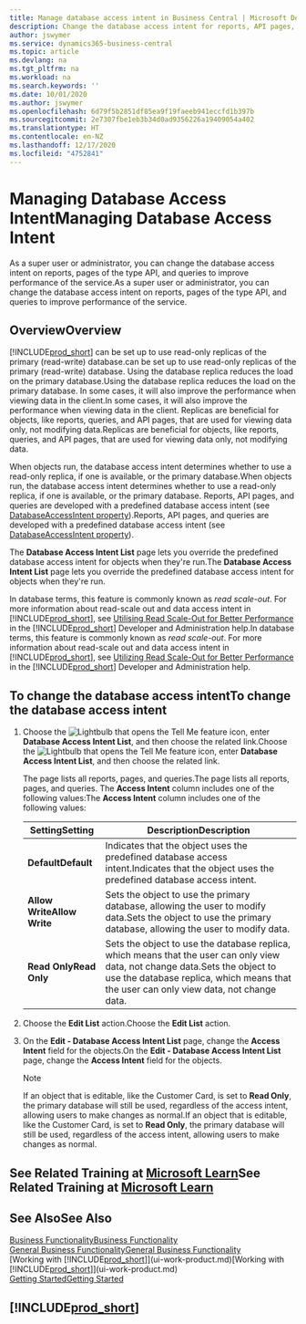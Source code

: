 ```yaml
---
title: Manage database access intent in Business Central | Microsoft Docs
description: Change the database access intent for reports, API pages, and queries.
author: jswymer
ms.service: dynamics365-business-central
ms.topic: article
ms.devlang: na
ms.tgt_pltfrm: na
ms.workload: na
ms.search.keywords: ''
ms.date: 10/01/2020
ms.author: jswymer
ms.openlocfilehash: 6d79f5b2851df85ea9f19faeeb941eccfd1b397b
ms.sourcegitcommit: 2e7307fbe1eb3b34d0ad9356226a19409054a402
ms.translationtype: HT
ms.contentlocale: en-NZ
ms.lasthandoff: 12/17/2020
ms.locfileid: "4752841"
---
```

# <a name="managing-database-access-intent"></a><span data-ttu-id="bcabd-103">Managing Database Access Intent</span><span class="sxs-lookup"><span data-stu-id="bcabd-103">Managing Database Access Intent</span></span> 

<span data-ttu-id="bcabd-104">As a super user or administrator, you can change the database access intent on reports, pages of the type API, and queries to improve performance of the service.</span><span class="sxs-lookup"><span data-stu-id="bcabd-104">As a super user or administrator, you can change the database access intent on reports, pages of the type API, and queries to improve performance of the service.</span></span>

## <a name="overview"></a><span data-ttu-id="bcabd-105">Overview</span><span class="sxs-lookup"><span data-stu-id="bcabd-105">Overview</span></span>

[!INCLUDE[prod_short](includes/prod_short.md)] <span data-ttu-id="bcabd-106">can be set up to use read-only replicas of the primary (read-write) database.</span><span class="sxs-lookup"><span data-stu-id="bcabd-106">can be set up to use read-only replicas of the primary (read-write) database.</span></span> <span data-ttu-id="bcabd-107">Using the database replica reduces the load on the primary database.</span><span class="sxs-lookup"><span data-stu-id="bcabd-107">Using the database replica reduces the load on the primary database.</span></span> <span data-ttu-id="bcabd-108">In some cases, it will also improve the performance when viewing data in the client.</span><span class="sxs-lookup"><span data-stu-id="bcabd-108">In some cases, it will also improve the performance when viewing data in the client.</span></span> <span data-ttu-id="bcabd-109">Replicas are beneficial for objects, like reports, queries, and API pages, that are used for viewing data only, not modifying data.</span><span class="sxs-lookup"><span data-stu-id="bcabd-109">Replicas are beneficial for objects, like reports, queries, and API pages, that are used for viewing data only, not modifying data.</span></span>

<span data-ttu-id="bcabd-110">When objects run, the database access intent determines whether to use a read-only replica, if one is available, or the primary database.</span><span class="sxs-lookup"><span data-stu-id="bcabd-110">When objects run, the database access intent determines whether to use a read-only replica, if one is available, or the primary database.</span></span> <span data-ttu-id="bcabd-111">Reports, API pages, and queries are developed with a predefined database access intent (see [DatabaseAccessIntent property](/dynamics365/business-central/dev-itpro/developer/properties/devenv-dataaccessintent-property)).</span><span class="sxs-lookup"><span data-stu-id="bcabd-111">Reports, API pages, and queries are developed with a predefined database access intent (see [DatabaseAccessIntent property](/dynamics365/business-central/dev-itpro/developer/properties/devenv-dataaccessintent-property)).</span></span>

<span data-ttu-id="bcabd-112">The **Database Access Intent List** page lets you override the predefined database access intent for objects when they're run.</span><span class="sxs-lookup"><span data-stu-id="bcabd-112">The **Database Access Intent List** page lets you override the predefined database access intent for objects when they're run.</span></span>

<span data-ttu-id="bcabd-113">In database terms, this feature is commonly known as *read scale-out*. For more information about read-scale out and data access intent in [!INCLUDE[prod_short](includes/prod_short.md)], see [Utilising Read Scale-Out for Better Performance](/dynamics365/business-central/dev-itpro/administration/database-read-scale-out-overview) in the [!INCLUDE[prod_short](includes/prod_short.md)] Developer and Administration help.</span><span class="sxs-lookup"><span data-stu-id="bcabd-113">In database terms, this feature is commonly known as *read scale-out*. For more information about read-scale out and data access intent in [!INCLUDE[prod_short](includes/prod_short.md)], see [Utilizing Read Scale-Out for Better Performance](/dynamics365/business-central/dev-itpro/administration/database-read-scale-out-overview) in the [!INCLUDE[prod_short](includes/prod_short.md)] Developer and Administration help.</span></span>

## <a name="to-change-the-database-access-intent"></a><span data-ttu-id="bcabd-114">To change the database access intent</span><span class="sxs-lookup"><span data-stu-id="bcabd-114">To change the database access intent</span></span>

1. <span data-ttu-id="bcabd-115">Choose the ![Lightbulb that opens the Tell Me feature](media/ui-search/search_small.png "Tell me what you want to do") icon, enter **Database Access Intent List**, and then choose the related link.</span><span class="sxs-lookup"><span data-stu-id="bcabd-115">Choose the ![Lightbulb that opens the Tell Me feature](media/ui-search/search_small.png "Tell me what you want to do") icon, enter **Database Access Intent List**, and then choose the related link.</span></span>

    <span data-ttu-id="bcabd-116">The page lists all reports, pages, and queries.</span><span class="sxs-lookup"><span data-stu-id="bcabd-116">The page lists all reports, pages, and queries.</span></span> <span data-ttu-id="bcabd-117">The **Access Intent** column includes one of the following values:</span><span class="sxs-lookup"><span data-stu-id="bcabd-117">The **Access Intent** column includes one of the following values:</span></span>

    |<span data-ttu-id="bcabd-118">**Setting**</span><span class="sxs-lookup"><span data-stu-id="bcabd-118">**Setting**</span></span>|<span data-ttu-id="bcabd-119">**Description**</span><span class="sxs-lookup"><span data-stu-id="bcabd-119">**Description**</span></span>|  
    |------------|-------------|  
    |<span data-ttu-id="bcabd-120">**Default**</span><span class="sxs-lookup"><span data-stu-id="bcabd-120">**Default**</span></span>|<span data-ttu-id="bcabd-121">Indicates that the object uses the predefined database access intent.</span><span class="sxs-lookup"><span data-stu-id="bcabd-121">Indicates that the object uses the predefined database access intent.</span></span>|
    |<span data-ttu-id="bcabd-122">**Allow Write**</span><span class="sxs-lookup"><span data-stu-id="bcabd-122">**Allow Write**</span></span>|<span data-ttu-id="bcabd-123">Sets the object to use the primary database, allowing the user to modify data.</span><span class="sxs-lookup"><span data-stu-id="bcabd-123">Sets the object to use the primary database, allowing the user to modify data.</span></span>|
    |<span data-ttu-id="bcabd-124">**Read Only**</span><span class="sxs-lookup"><span data-stu-id="bcabd-124">**Read Only**</span></span>|<span data-ttu-id="bcabd-125">Sets the object to use the database replica, which means that the user can only view data, not change data.</span><span class="sxs-lookup"><span data-stu-id="bcabd-125">Sets the object to use the database replica, which means that the user can only view data, not change data.</span></span>|

2. <span data-ttu-id="bcabd-126">Choose the **Edit List** action.</span><span class="sxs-lookup"><span data-stu-id="bcabd-126">Choose the **Edit List** action.</span></span>

3. <span data-ttu-id="bcabd-127">On the **Edit - Database Access Intent List** page, change the **Access Intent** field for the objects.</span><span class="sxs-lookup"><span data-stu-id="bcabd-127">On the **Edit - Database Access Intent List** page, change the **Access Intent** field for the objects.</span></span>

    > [!NOTE]
    > <span data-ttu-id="bcabd-128">If an object that is editable, like the Customer Card, is set to **Read Only**, the primary database will still be used, regardless of the access intent, allowing users to make changes as normal.</span><span class="sxs-lookup"><span data-stu-id="bcabd-128">If an object that is editable, like the Customer Card, is set to **Read Only**, the primary database will still be used, regardless of the access intent, allowing users to make changes as normal.</span></span>

## <a name="see-related-training-at-microsoft-learn"></a><span data-ttu-id="bcabd-129">See Related Training at [Microsoft Learn](/learn/paths/deploy-configure-dynamics-365-business-central/)</span><span class="sxs-lookup"><span data-stu-id="bcabd-129">See Related Training at [Microsoft Learn](/learn/paths/deploy-configure-dynamics-365-business-central/)</span></span>

## <a name="see-also"></a><span data-ttu-id="bcabd-130">See Also</span><span class="sxs-lookup"><span data-stu-id="bcabd-130">See Also</span></span>
[<span data-ttu-id="bcabd-131">Business Functionality</span><span class="sxs-lookup"><span data-stu-id="bcabd-131">Business Functionality</span></span>](across-business-functionality.md)  
[<span data-ttu-id="bcabd-132">General Business Functionality</span><span class="sxs-lookup"><span data-stu-id="bcabd-132">General Business Functionality</span></span>](ui-across-business-areas.md)  
<span data-ttu-id="bcabd-133">[Working with [!INCLUDE[prod_short](includes/prod_short.md)]](ui-work-product.md)</span><span class="sxs-lookup"><span data-stu-id="bcabd-133">[Working with [!INCLUDE[prod_short](includes/prod_short.md)]](ui-work-product.md)</span></span>  
[<span data-ttu-id="bcabd-134">Getting Started</span><span class="sxs-lookup"><span data-stu-id="bcabd-134">Getting Started</span></span>](product-get-started.md)    

## [!INCLUDE[prod_short](includes/free_trial_md.md)]  
